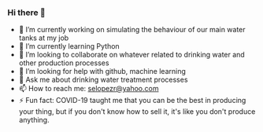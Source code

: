 ### Hi there 👋

<!--
**selopezr/selopezr** is a ✨ _special_ ✨ repository because its `README.md` (this file) appears on your GitHub profile.

Here are some ideas to get you started:

- 🔭 I’m currently working on ...
- 🌱 I’m currently learning ...
- 👯 I’m looking to collaborate on ...
- 🤔 I’m looking for help with ...
- 💬 Ask me about ...
- 📫 How to reach me: ...
- 😄 Pronouns: ...
- ⚡ Fun fact: ...
-->
- 🔭 I’m currently working on simulating the behaviour of our main water tanks at my job
- 🌱 I’m currently learning Python
- 👯 I’m looking to collaborate on whatever related to drinking water and other production processes
- 🤔 I’m looking for help with github, machine learning
- 💬 Ask me about drinking water treatment processes
- 📫 How to reach me: selopezr@yahoo.com
- ⚡ Fun fact: COVID-19 taught me that you can be the best in producing your thing, but if you don't know how to sell it, it's like you don't produce anything.
